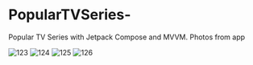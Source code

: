 # PopularTVSeries-
Popular TV Series with Jetpack Compose and MVVM.
Photos from app 

![123](https://user-images.githubusercontent.com/78793991/166310449-944308f5-768b-492b-8010-61ea8bf8e141.PNG)
![124](https://user-images.githubusercontent.com/78793991/166310454-bb0968fe-91b7-412a-a334-0705e65111ba.PNG)
![125](https://user-images.githubusercontent.com/78793991/166310458-69b00f2e-f93c-4008-8513-7a737634f806.PNG)
![126](https://user-images.githubusercontent.com/78793991/166310570-627ea1cd-3926-4225-a005-9335e8e1a17a.PNG)
